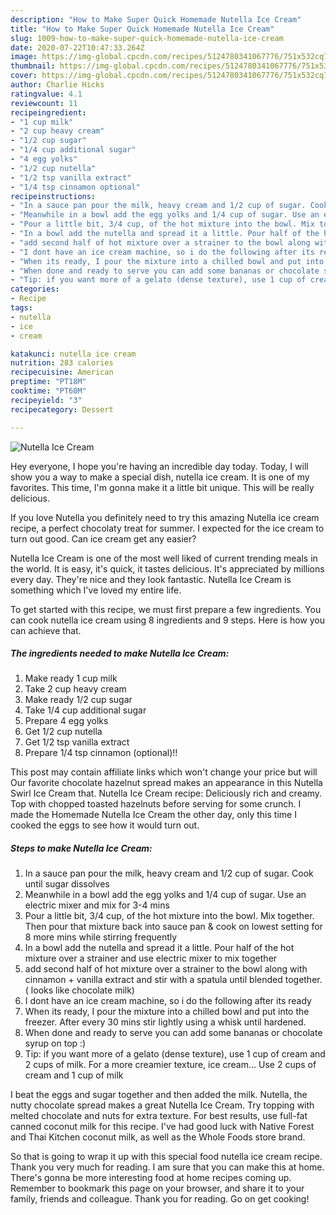 ```yaml
---
description: "How to Make Super Quick Homemade Nutella Ice Cream"
title: "How to Make Super Quick Homemade Nutella Ice Cream"
slug: 1009-how-to-make-super-quick-homemade-nutella-ice-cream
date: 2020-07-22T10:47:33.264Z
image: https://img-global.cpcdn.com/recipes/5124780341067776/751x532cq70/nutella-ice-cream-recipe-main-photo.jpg
thumbnail: https://img-global.cpcdn.com/recipes/5124780341067776/751x532cq70/nutella-ice-cream-recipe-main-photo.jpg
cover: https://img-global.cpcdn.com/recipes/5124780341067776/751x532cq70/nutella-ice-cream-recipe-main-photo.jpg
author: Charlie Hicks
ratingvalue: 4.1
reviewcount: 11
recipeingredient:
- "1 cup milk"
- "2 cup heavy cream"
- "1/2 cup sugar"
- "1/4 cup additional sugar"
- "4 egg yolks"
- "1/2 cup nutella"
- "1/2 tsp vanilla extract"
- "1/4 tsp cinnamon optional"
recipeinstructions:
- "In a sauce pan pour the milk, heavy cream and 1/2 cup of sugar. Cook until sugar dissolves"
- "Meanwhile in a bowl add the egg yolks and 1/4 cup of sugar. Use an electric mixer and mix for 3-4 mins"
- "Pour a little bit, 3/4 cup, of the hot mixture into the bowl. Mix together. Then pour that mixture back into sauce pan &amp; cook on lowest setting for 8 more mins while stirring frequently"
- "In a bowl add the nutella and spread it a little. Pour half of the hot mixture over a strainer and use electric mixer to mix together"
- "add second half of hot mixture over a strainer to the bowl along with  cinnamon + vanilla extract and stir with a spatula until blended together. ( looks like chocolate milk)"
- "I dont have an ice cream machine, so i do the following after its ready"
- "When its ready, I pour the mixture into a chilled bowl and put into the freezer. After every 30 mins stir lightly using a whisk until hardened."
- "When done and ready to serve you can add some bananas or chocolate syrup on top :)"
- "Tip: if you want more of a gelato (dense texture), use 1 cup of cream and 2 cups of milk. For a more creamier texture, ice cream... Use 2 cups of cream and 1 cup of milk"
categories:
- Recipe
tags:
- nutella
- ice
- cream

katakunci: nutella ice cream 
nutrition: 283 calories
recipecuisine: American
preptime: "PT18M"
cooktime: "PT60M"
recipeyield: "3"
recipecategory: Dessert

---
```



![Nutella Ice Cream](https://img-global.cpcdn.com/recipes/5124780341067776/751x532cq70/nutella-ice-cream-recipe-main-photo.jpg)

Hey everyone, I hope you're having an incredible day today. Today, I will show you a way to make a special dish, nutella ice cream. It is one of my favorites. This time, I'm gonna make it a little bit unique. This will be really delicious.

If you love Nutella you definitely need to try this amazing Nutella ice cream recipe, a perfect chocolaty treat for summer. I expected for the ice cream to turn out good. Can ice cream get any easier?

Nutella Ice Cream is one of the most well liked of current trending meals in the world. It is easy, it's quick, it tastes delicious. It's appreciated by millions every day. They're nice and they look fantastic. Nutella Ice Cream is something which I've loved my entire life.


To get started with this recipe, we must first prepare a few ingredients. You can cook nutella ice cream using 8 ingredients and 9 steps. Here is how you can achieve that.

<!--inarticleads1-->

##### The ingredients needed to make Nutella Ice Cream:

1. Make ready 1 cup milk
1. Take 2 cup heavy cream
1. Make ready 1/2 cup sugar
1. Take 1/4 cup additional sugar
1. Prepare 4 egg yolks
1. Get 1/2 cup nutella
1. Get 1/2 tsp vanilla extract
1. Prepare 1/4 tsp cinnamon (optional)!!


This post may contain affiliate links which won&#39;t change your price but will Our favorite chocolate hazelnut spread makes an appearance in this Nutella Swirl Ice Cream that. Nutella Ice Cream recipe: Deliciously rich and creamy. Top with chopped toasted hazelnuts before serving for some crunch. I made the Homemade Nutella Ice Cream the other day, only this time I cooked the eggs to see how it would turn out. 

<!--inarticleads2-->

##### Steps to make Nutella Ice Cream:

1. In a sauce pan pour the milk, heavy cream and 1/2 cup of sugar. Cook until sugar dissolves
1. Meanwhile in a bowl add the egg yolks and 1/4 cup of sugar. Use an electric mixer and mix for 3-4 mins
1. Pour a little bit, 3/4 cup, of the hot mixture into the bowl. Mix together. Then pour that mixture back into sauce pan &amp; cook on lowest setting for 8 more mins while stirring frequently
1. In a bowl add the nutella and spread it a little. Pour half of the hot mixture over a strainer and use electric mixer to mix together
1. add second half of hot mixture over a strainer to the bowl along with  cinnamon + vanilla extract and stir with a spatula until blended together. ( looks like chocolate milk)
1. I dont have an ice cream machine, so i do the following after its ready
1. When its ready, I pour the mixture into a chilled bowl and put into the freezer. After every 30 mins stir lightly using a whisk until hardened.
1. When done and ready to serve you can add some bananas or chocolate syrup on top :)
1. Tip: if you want more of a gelato (dense texture), use 1 cup of cream and 2 cups of milk. For a more creamier texture, ice cream... Use 2 cups of cream and 1 cup of milk


I beat the eggs and sugar together and then added the milk. Nutella, the nutty chocolate spread makes a great Nutella Ice Cream. Try topping with melted chocolate and nuts for extra texture. For best results, use full-fat canned coconut milk for this recipe. I&#39;ve had good luck with Native Forest and Thai Kitchen coconut milk, as well as the Whole Foods store brand. 

So that is going to wrap it up with this special food nutella ice cream recipe. Thank you very much for reading. I am sure that you can make this at home. There's gonna be more interesting food at home recipes coming up. Remember to bookmark this page on your browser, and share it to your family, friends and colleague. Thank you for reading. Go on get cooking!
